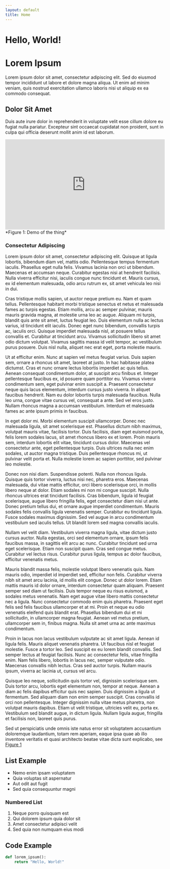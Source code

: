 ```yaml
---
layout: default
title: Home
---
```


# Hello, World!

# Lorem Ipsum

Lorem ipsum dolor sit amet, consectetur adipiscing elit. Sed do eiusmod tempor incididunt ut labore et dolore magna aliqua. Ut enim ad minim veniam, quis nostrud exercitation ullamco laboris nisi ut aliquip ex ea commodo consequat.

## Dolor Sit Amet

Duis aute irure dolor in reprehenderit in voluptate velit esse cillum dolore eu fugiat nulla pariatur. Excepteur sint occaecat cupidatat non proident, sunt in culpa qui officia deserunt mollit anim id est laborum.

<div id="figure1" style="position: relative; padding-bottom: 56.25%; height: 0; overflow: hidden; max-width: 100%;">
  <iframe style="position: absolute; top: 0; left: 0; width: 100%; height: 100%;" 
    src="https://www.youtube.com/embed/NX-NmFr9o5A" 
    frameborder="0" 
    allowfullscreen>
  </iframe>
</div>
*Figure 1: Demo of the thing*

### Consectetur Adipiscing

 Lorem ipsum dolor sit amet, consectetur adipiscing elit. Quisque at ligula lobortis, bibendum diam vel, mattis odio. Pellentesque tempus fermentum iaculis. Phasellus eget nulla felis. Vivamus lacinia non orci ut bibendum. Maecenas et accumsan neque. Curabitur egestas nisi at hendrerit facilisis. Nulla viverra efficitur nisi, iaculis congue nunc tincidunt et. Mauris cursus, ex id elementum malesuada, odio arcu rutrum ex, sit amet vehicula leo nisi in dui.

Cras tristique mollis sapien, ut auctor neque pretium eu. Nam et quam tellus. Pellentesque habitant morbi tristique senectus et netus et malesuada fames ac turpis egestas. Etiam mollis, arcu ac semper pulvinar, mauris mauris gravida magna, at molestie urna leo ac augue. Aliquam mi turpis, blandit quis ante sit amet, luctus feugiat leo. Duis elementum nulla ac lectus varius, id tincidunt elit iaculis. Donec eget nunc bibendum, convallis turpis ac, iaculis orci. Quisque imperdiet malesuada nisl, at posuere tellus convallis et. Curabitur at tincidunt arcu. Vivamus sollicitudin libero sit amet odio dictum volutpat. Vivamus sagittis massa id velit tempor, ac vestibulum purus posuere. Duis nisl nulla, aliquet nec erat eget, porta molestie mauris.

Ut at efficitur enim. Nunc at sapien vel metus feugiat varius. Duis sapien sem, ornare a rhoncus sit amet, laoreet at justo. In hac habitasse platea dictumst. Cras et nunc ornare lectus lobortis imperdiet ac quis tellus. Aenean consequat condimentum dolor, at suscipit arcu finibus et. Integer pellentesque faucibus ex, id posuere quam porttitor eu. Vivamus viverra condimentum sem, eget pulvinar enim suscipit a. Praesent consectetur neque quis lacus elementum, interdum cursus justo viverra. In aliquet faucibus hendrerit. Nam eu dolor lobortis turpis malesuada faucibus. Nulla leo urna, congue vitae cursus vel, consequat a ante. Sed vel eros justo. Nullam rhoncus magna a accumsan vestibulum. Interdum et malesuada fames ac ante ipsum primis in faucibus.

In eget dolor mi. Morbi elementum suscipit ullamcorper. Donec nec malesuada ligula, sit amet scelerisque est. Phasellus dictum nibh maximus, volutpat mauris vitae, facilisis tortor. Duis facilisis, diam eget euismod porta, felis lorem sodales lacus, sit amet rhoncus libero ex et lorem. Proin mauris sem, interdum lobortis elit vitae, tincidunt cursus dolor. Maecenas vel consectetur ante, eget pellentesque turpis. Duis ultrices nulla nec enim sodales, ut auctor magna tristique. Duis pellentesque rhoncus mi, ut pulvinar velit porta et. Nulla molestie lorem ac sapien porttitor, sed pulvinar leo molestie.

Donec non nisi diam. Suspendisse potenti. Nulla non rhoncus ligula. Quisque quis tortor viverra, luctus nisi nec, pharetra eros. Maecenas malesuada, dui vitae mattis efficitur, orci libero scelerisque orci, in mollis libero neque at dolor. Etiam sodales mi non mi congue suscipit. Nulla rhoncus ultrices erat tincidunt facilisis. Cras bibendum, ligula id feugiat scelerisque, augue libero fringilla felis, eget consectetur diam nisi ut ante. Donec pretium tellus dui, et ornare augue imperdiet condimentum. Mauris sodales felis convallis ligula venenatis semper. Curabitur eu tincidunt ligula. Fusce sodales maximus dignissim. Sed vel augue in arcu condimentum vestibulum sed iaculis tellus. Ut blandit lorem sed magna convallis iaculis.

Nullam vel velit diam. Vestibulum viverra magna ligula, vitae dictum justo cursus auctor. Nulla egestas, orci sed elementum ornare, ipsum felis faucibus massa, in sagittis elit arcu ac nunc. Curabitur tincidunt sed urna eget scelerisque. Etiam non suscipit quam. Cras sed congue metus. Curabitur vel lectus risus. Curabitur purus ligula, tempus ac dolor faucibus, efficitur venenatis metus.

Mauris blandit massa felis, molestie volutpat libero venenatis quis. Nam mauris odio, imperdiet id imperdiet sed, efficitur non felis. Curabitur viverra nibh sit amet arcu lacinia, id mollis elit congue. Donec ut dolor lorem. Etiam mattis mauris id dolor ornare, interdum consectetur quam aliquam. Praesent semper sed diam ut facilisis. Duis tempor neque eu risus euismod, a sodales metus venenatis. Nam eget augue vitae libero mattis consectetur nec a ligula. Nunc consectetur commodo enim quis pharetra. Praesent eget felis sed felis faucibus ullamcorper et at mi. Proin et neque eu odio venenatis eleifend quis blandit erat. Phasellus bibendum dui et mi sollicitudin, in ullamcorper magna feugiat. Aenean vel metus pretium, ullamcorper sem in, finibus magna. Nulla sit amet urna ac ante maximus condimentum.

Proin in lacus non lacus vestibulum vulputate ac sit amet ligula. Aenean id ligula felis. Mauris aliquet venenatis pharetra. Ut faucibus nisl et feugiat molestie. Fusce a tortor leo. Sed suscipit ex eu lorem blandit convallis. Sed semper lectus at feugiat facilisis. Nunc ac consectetur felis, vitae fringilla enim. Nam felis libero, lobortis in lacus nec, semper vulputate odio. Maecenas convallis nibh lectus. Cras sed auctor turpis. Nullam mauris ipsum, viverra ac lacinia ut, cursus vel arcu.

Quisque leo neque, sollicitudin quis tortor vel, dignissim scelerisque sem. Duis tortor arcu, lobortis eget elementum non, tempor at neque. Aenean a diam ac felis dapibus efficitur quis nec sapien. Duis dignissim a ligula ut fermentum. Sed aliquam diam non enim semper suscipit. Cras convallis id orci non pellentesque. Integer dignissim nulla vitae metus pharetra, non volutpat mauris dapibus. Etiam ut velit tristique, ultricies velit eu, porta ex. Vestibulum sed blandit augue, in dictum ligula. Nullam ligula augue, fringilla et facilisis non, laoreet quis purus. 

Sed ut perspiciatis unde omnis iste natus error sit voluptatem accusantium doloremque laudantium, totam rem aperiam, eaque ipsa quae ab illo inventore veritatis et quasi architecto beatae vitae dicta sunt explicabo, see [Figure 1](#figure1)

## List Example

- Nemo enim ipsam voluptatem
- Quia voluptas sit aspernatur
- Aut odit aut fugit
- Sed quia consequuntur magni

### Numbered List

1. Neque porro quisquam est
2. Qui dolorem ipsum quia dolor sit
3. Amet consectetur adipisci velit
4. Sed quia non numquam eius modi

## Code Example
```python
def lorem_ipsum():
    return "Hello, World!"
